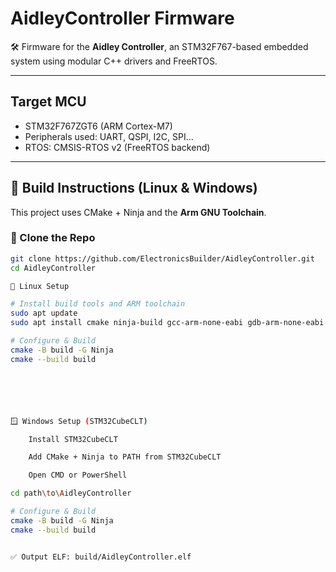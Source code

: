 # AidleyController Firmware

🛠️ Firmware for the **Aidley Controller**, an STM32F767-based embedded system using modular C++ drivers and FreeRTOS.

---

## Target MCU

- STM32F767ZGT6 (ARM Cortex-M7)
- Peripherals used: UART, QSPI, I2C, SPI...
- RTOS: CMSIS-RTOS v2 (FreeRTOS backend)


---

## 🔧 Build Instructions (Linux & Windows)

This project uses CMake + Ninja and the **Arm GNU Toolchain**.

### 📂 Clone the Repo

```bash
git clone https://github.com/ElectronicsBuilder/AidleyController.git
cd AidleyController

🐧 Linux Setup

# Install build tools and ARM toolchain
sudo apt update
sudo apt install cmake ninja-build gcc-arm-none-eabi gdb-arm-none-eabi

# Configure & Build
cmake -B build -G Ninja
cmake --build build






🪟 Windows Setup (STM32CubeCLT)

    Install STM32CubeCLT

    Add CMake + Ninja to PATH from STM32CubeCLT

    Open CMD or PowerShell

cd path\to\AidleyController

# Configure & Build
cmake -B build -G Ninja
cmake --build build


✅ Output ELF: build/AidleyController.elf

